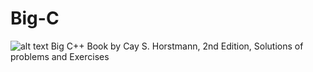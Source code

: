 
# Big-C
![alt text](https://media.wiley.com/product_data/coverImage300/83/04703832/0470383283.jpg)
Big C++ Book by Cay S. Horstmann, 2nd Edition, Solutions of problems and Exercises 

